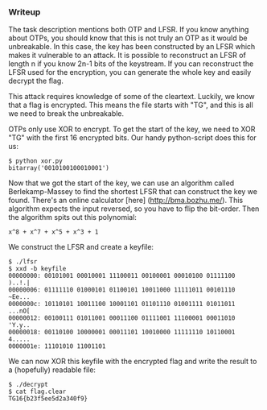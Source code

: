 ### Writeup

The task description mentions both OTP and LFSR. If you know anything about
OTPs, you should know that this is not truly an OTP as it would be
unbreakable. In this case, the key has been constructed by an LFSR which makes
it vulnerable to an attack. It is possible to reconstruct an LFSR of length n
if you know 2n-1 bits of the keystream. If you can reconstruct the LFSR used
for the encryption, you can generate the whole key and easily decrypt the flag.

This attack requires knowledge of some of the cleartext. Luckily, we know that
a flag is encrypted. This means the file starts with "TG", and this is all we
need to break the unbreakable.

OTPs only use XOR to encrypt. To get the start of the key, we need to XOR "TG"
with the first 16 encrypted bits. Our handy python-script does this for us:
```
$ python xor.py
bitarray('0010100100010001')
```

Now that we got the start of the key, we can use an algorithm called
Berlekamp-Massey to find the shortest LFSR that can construct the key we found.
There's an online calculator [here] (http://bma.bozhu.me/). This algorithm
expects the input reversed, so you have to flip the bit-order. Then the
algorithm spits out this polynomial:
```
x^8 + x^7 + x^5 + x^3 + 1
```

We construct the LFSR and create a keyfile:
```
$ ./lfsr
$ xxd -b keyfile
00000000: 00101001 00010001 11100011 00100001 00010100 01111100  )..!.|
00000006: 01111110 01000101 01100101 10011000 11111011 00101110  ~Ee...
0000000c: 10110101 10011100 10001101 01101110 01001111 01011011  ...nO[
00000012: 00100111 01011001 00011100 01111001 11100001 00011010  'Y.y..
00000018: 00110100 10000001 00011101 10010000 11111110 10110001  4.....
0000001e: 11101010 11001101
```

We can now XOR this keyfile with the encrypted flag and write the result to a
(hopefully) readable file:
```
$ ./decrypt
$ cat flag.clear
TG16{b23f5ee5d2a340f9}
```
